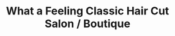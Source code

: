 ---
title: "What a Feeling Classic Hair Cut Salon / Boutique"
url: /accra/what-a-feeling-classic-hair-cut-salon-boutique/
shop: hairdresser
---